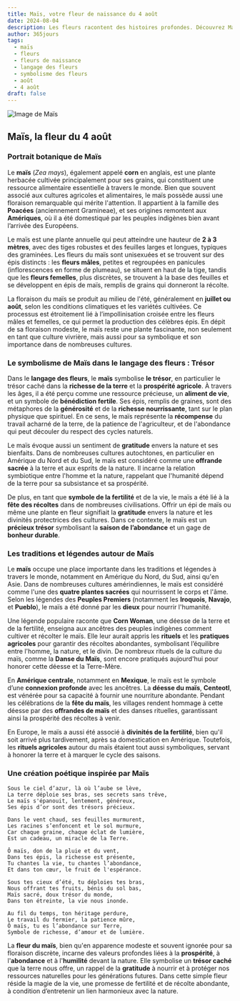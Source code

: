 ```yaml
---
title: Maïs, votre fleur de naissance du 4 août
date: 2024-08-04
description: Les fleurs racontent des histoires profondes. Découvrez Maïs, votre fleur de naissance du 4 août, ses symboles et récits fascinants. Plongez dans sa signification et son langage unique dans l'art floral.
author: 365jours
tags:
  - maïs
  - fleurs
  - fleurs de naissance
  - langage des fleurs
  - symbolisme des fleurs
  - août
  - 4 août
draft: false
---
```


![Image de Maïs](https://cdn.pixabay.com/photo/2010/12/13/09/56/corn-field-1935_1280.jpg#center)


## Maïs, la fleur du 4 août

### Portrait botanique de Maïs

Le **maïs** (_Zea mays_), également appelé **corn** en anglais, est une plante herbacée cultivée principalement pour ses grains, qui constituent une ressource alimentaire essentielle à travers le monde. Bien que souvent associé aux cultures agricoles et alimentaires, le maïs possède aussi une floraison remarquable qui mérite l'attention. Il appartient à la famille des **Poacées** (anciennement Gramineae), et ses origines remontent aux **Amériques**, où il a été domestiqué par les peuples indigènes bien avant l’arrivée des Européens.

Le maïs est une plante annuelle qui peut atteindre une hauteur de **2 à 3 mètres**, avec des tiges robustes et des feuilles larges et longues, typiques des graminées. Les fleurs du maïs sont unisexuées et se trouvent sur des épis distincts : les **fleurs mâles**, petites et regroupées en panicules (inflorescences en forme de plumeau), se situent en haut de la tige, tandis que les **fleurs femelles**, plus discrètes, se trouvent à la base des feuilles et se développent en épis de maïs, remplis de grains qui donneront la récolte.

La floraison du maïs se produit au milieu de l'été, généralement en **juillet ou août**, selon les conditions climatiques et les variétés cultivées. Ce processus est étroitement lié à l’impollinisation croisée entre les fleurs mâles et femelles, ce qui permet la production des célèbres épis. En dépit de sa floraison modeste, le maïs reste une plante fascinante, non seulement en tant que culture vivrière, mais aussi pour sa symbolique et son importance dans de nombreuses cultures.

### Le symbolisme de Maïs dans le langage des fleurs : Trésor

Dans le **langage des fleurs**, le **maïs** symbolise **le trésor**, en particulier le trésor caché dans la **richesse de la terre** et la **prospérité agricole**. À travers les âges, il a été perçu comme une ressource précieuse, un **aliment de vie**, et un symbole de **bénédiction fertile**. Ses épis, remplis de graines, sont des métaphores de la **générosité** et de la **richesse nourrissante**, tant sur le plan physique que spirituel. En ce sens, le maïs représente la **récompense** du travail acharné de la terre, de la patience de l'agriculteur, et de l'abondance qui peut découler du respect des cycles naturels.

Le maïs évoque aussi un sentiment de **gratitude** envers la nature et ses bienfaits. Dans de nombreuses cultures autochtones, en particulier en Amérique du Nord et du Sud, le maïs est considéré comme une **offrande sacrée** à la terre et aux esprits de la nature. Il incarne la relation symbiotique entre l'homme et la nature, rappelant que l'humanité dépend de la terre pour sa subsistance et sa prospérité.

De plus, en tant que **symbole de la fertilité** et de la vie, le maïs a été lié à la **fête des récoltes** dans de nombreuses civilisations. Offrir un épi de maïs ou même une plante en fleur signifiait la **gratitude** envers la nature et les divinités protectrices des cultures. Dans ce contexte, le maïs est un **précieux trésor** symbolisant la **saison de l’abondance** et un gage de **bonheur durable**.

### Les traditions et légendes autour de Maïs

Le **maïs** occupe une place importante dans les traditions et légendes à travers le monde, notamment en Amérique du Nord, du Sud, ainsi qu'en Asie. Dans de nombreuses cultures amérindiennes, le maïs est considéré comme l'une des **quatre plantes sacrées** qui nourrissent le corps et l'âme. Selon les légendes des **Peuples Premiers** (notamment les **Iroquois**, **Navajo**, et **Pueblo**), le maïs a été donné par les **dieux** pour nourrir l'humanité.

Une légende populaire raconte que **Corn Woman**, une déesse de la terre et de la fertilité, enseigna aux ancêtres des peuples indigènes comment cultiver et récolter le maïs. Elle leur aurait appris les **rituels** et les **pratiques agricoles** pour garantir des récoltes abondantes, symbolisant l’équilibre entre l'homme, la nature, et le divin. De nombreux rituels de la culture du maïs, comme la **Danse du Maïs**, sont encore pratiqués aujourd'hui pour honorer cette déesse et la Terre-Mère.

En **Amérique centrale**, notamment en **Mexique**, le maïs est le symbole d’une **connexion profonde** avec les ancêtres. La **déesse du maïs**, **Centeotl**, est vénérée pour sa capacité à fournir une nourriture abondante. Pendant les célébrations de la **fête du maïs**, les villages rendent hommage à cette déesse par des **offrandes de maïs** et des danses rituelles, garantissant ainsi la prospérité des récoltes à venir.

En Europe, le maïs a aussi été associé à **divinités de la fertilité**, bien qu'il soit arrivé plus tardivement, après sa domestication en Amérique. Toutefois, les **rituels agricoles** autour du maïs étaient tout aussi symboliques, servant à honorer la terre et à marquer le cycle des saisons.

### Une création poétique inspirée par Maïs

```
Sous le ciel d’azur, là où l’aube se lève,
La terre déploie ses bras, ses secrets sans trêve,
Le maïs s'épanouit, lentement, généreux,
Ses épis d’or sont des trésors précieux.

Dans le vent chaud, ses feuilles murmurent,
Les racines s’enfoncent et le sol murmure,
Car chaque graine, chaque éclat de lumière,
Est un cadeau, un miracle de la Terre.

Ô maïs, don de la pluie et du vent,
Dans tes épis, la richesse est présente,
Tu chantes la vie, tu chantes l’abondance,
Et dans ton cœur, le fruit de l'espérance.

Sous tes cieux d’été, tu déploies tes bras,
Nous offrant tes fruits, bénis du sol bas,
Maïs sacré, doux trésor du monde,
Dans ton étreinte, la vie nous inonde.

Au fil du temps, ton héritage perdure,
Le travail du fermier, la patience mûre,
Ô maïs, tu es l’abondance sur Terre,
Symbole de richesse, d’amour et de lumière.
```

La **fleur du maïs**, bien qu'en apparence modeste et souvent ignorée pour sa floraison discrète, incarne des valeurs profondes liées à la **prospérité**, à l'**abondance** et à l'**humilité** devant la nature. Elle symbolise un **trésor caché** que la terre nous offre, un rappel de la **gratitude** à nourrir et à protéger nos ressources naturelles pour les générations futures. Dans cette simple fleur réside la magie de la vie, une promesse de fertilité et de récolte abondante, à condition d’entretenir un lien harmonieux avec la nature.


